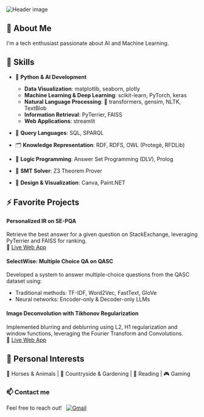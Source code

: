 ![Header image](https://github.com/AlessandroGhiotto/AlessandroGhiotto/blob/main/profile-banner.png)

## 👋 About Me

I'm a tech enthusiast passionate about AI and Machine Learning. <!-- **Artificial Intelligence**, **Machine Learning**, **NLP** and **Information Retrieval**. -->

## 🚀 Skills

- 🐍 **Python & AI Development**

  <!-- - **Data Manipulation**: NumPy, pandas -->

  - **Data Visualization**: matplotlib, seaborn, plotly
  - **Machine Learning & Deep Learning**: scikit-learn, PyTorch, keras
  - **Natural Language Processing**: 🤗 transformers, gensim, NLTK, TextBlob
  - **Information Retrieval**: PyTerrier, FAISS
  - **Web Applications**: streamlit

- 🔎 **Query Languages**: SQL, SPARQL
- 🗂️ **Knowledge Representation**: RDF, RDFS, OWL (Protegè, RFDLib)
- 🧠 **Logic Programming**: Answer Set Programming (DLV), Prolog
- 🔧 **SMT Solver**: Z3 Theorem Prover
- 🎨 **Design & Visualization**: Canva, Paint.NET

## ⚡ Favorite Projects

#### Personalized IR on SE-PQA

Retrieve the best answer for a given question on StackExchange, leveraging PyTerrier and FAISS for ranking.  
🔗 [Live Web App](https://personalized-ir.streamlit.app/)

#### SelectWise: Multiple Choice QA on QASC

Developed a system to answer multiple-choice questions from the QASC dataset using:

- Traditional methods: TF-IDF, Word2Vec, FastText, GloVe
- Neural networks: Encoder-only & Decoder-only LLMs

#### Image Deconvolution with Tikhonov Regularization

Implemented blurring and deblurring using L2, H1 regularization and window functions, leveraging the Fourier Transform and Convolutions.  
🔗 [Live Web App](https://deconvolution-tikhonov.streamlit.app/)

## 🌱 Personal Interests

🐎 Horses & Animals | 🌿 Countryside & Gardening | 📖 Reading | 🎮 Gaming

<!-- 📜 Favorite Quote:

> _"Make a bold hypothesis and then carefully back it up."_ -->

### 📫 Contact me

Feel free to reach out! &nbsp; <a href="mailto:ghiottoalessandro03@gmail.com"><img alt="Gmail" src="https://img.shields.io/badge/-Gmail-05122A?style=flat&logo=gmail"/></a>
